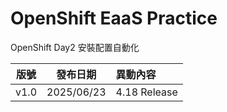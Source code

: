# OpenShift EaaS Practice

OpenShift Day2 安裝配置自動化

| 版號 | 發布日期 | 異動內容 |
| :----: | :----: | :---- |
| v1.0 | 2025/06/23 | 4.18 Release |
